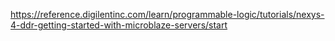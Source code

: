 https://reference.digilentinc.com/learn/programmable-logic/tutorials/nexys-4-ddr-getting-started-with-microblaze-servers/start
